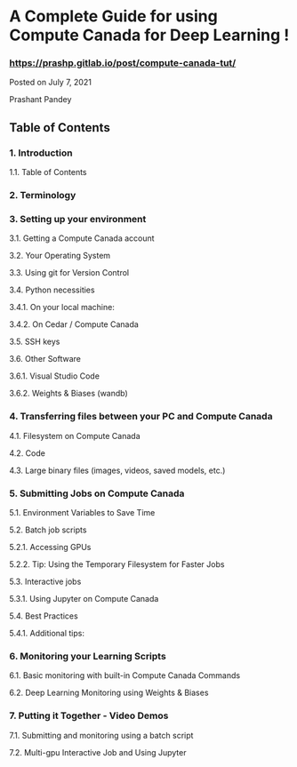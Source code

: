 # A Complete Guide for using Compute Canada for Deep Learning !

### https://prashp.gitlab.io/post/compute-canada-tut/ ###

Posted on July 7, 2021

Prashant Pandey

## Table of Contents

### 1. Introduction

1.1. Table of Contents

### 2. Terminology

### 3. Setting up your environment

3.1. Getting a Compute Canada account

3.2. Your Operating System

3.3. Using git for Version Control

3.4. Python necessities

3.4.1. On your local machine:

3.4.2. On Cedar / Compute Canada

3.5. SSH keys

3.6. Other Software

3.6.1. Visual Studio Code

3.6.2. Weights & Biases (wandb)

### 4. Transferring files between your PC and Compute Canada

4.1. Filesystem on Compute Canada

4.2. Code

4.3. Large binary files (images, videos, saved models, etc.)

### 5. Submitting Jobs on Compute Canada

5.1. Environment Variables to Save Time

5.2. Batch job scripts

5.2.1. Accessing GPUs

5.2.2. Tip: Using the Temporary Filesystem for Faster Jobs

5.3. Interactive jobs

5.3.1. Using Jupyter on Compute Canada

5.4. Best Practices

5.4.1. Additional tips:

### 6. Monitoring your Learning Scripts

6.1. Basic monitoring with built-in Compute Canada Commands

6.2. Deep Learning Monitoring using Weights & Biases

### 7. Putting it Together - Video Demos

7.1. Submitting and monitoring using a batch script

7.2. Multi-gpu Interactive Job and Using Jupyter
